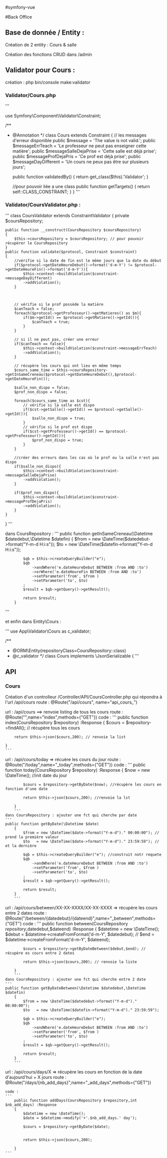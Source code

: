 #symfony-vue

#Back Office 


## Base de donnée / Entity : 
Création de 2 entity : 
    Cours & salle 


Création des fonctions CRUD dans /admin 


## Validator pour Cours : 
 création : php bin/console make:validator 

### Validator/Cours.php
'''

use Symfony\Component\Validator\Constraint;

/**
 * @Annotation
 */
class Cours extends Constraint
{
    // les messages d'erreur disponible
    public $message = 'The value is not valid.';
    public $messageErrTeach = 'Le professeur ne peut pas enseigner cette matière';
    public $messageSalleDejaPrise = 'Cette salle est déjà prise';
    public $messageProfDejaPris = 'Ce prof est déjà prise';
    public $messageDayDifferent = 'Un cours ne peux pas être sur plusieurs jours';


    
    public function validatedBy()
    {
        return get_class($this).'Validator';
    }
    
    //pour pouvoir liée a une class
    public function getTargets()
    {
        return self::CLASS_CONSTRAINT;
    }
}
'''

### Validator/CoursValidator.php : 

'''
class CoursValidator extends ConstraintValidator
{
    private $coursRepository;

    public function __construct(CoursRepository $coursRepository)
    {
        $this->coursRepository = $coursRepository; // pour pouvoir récupérer le CoursRepository
    }
    public function validate($protocol, Constraint $constraint)
    {
        //vérifie si la date de fin est le même jours que la date du début 
        if($protocol->getDateHeureDebut()->format('d-m-Y') != $protocol->getDateHeureFin()->format('d-m-Y')){
            $this->context->buildViolation($constraint->messageDayDifferent)
            ->addViolation();
        }



        // vérifie si le prof possède la matière
        $canTeach = false;
        foreach($protocol->getProfesseur()->getMatieres() as $m){
            if($m->getId() == $protocol->getMatiere()->getId()){
                $canTeach = true;
            }
        }

        // si il ne peut pas, créer une erreur
        if($canTeach == false){
            $this->context->buildViolation($constraint->messageErrTeach)
            ->addViolation();
        }

        // récupère les cours qui ont lieu en même temps
        $cours_same_time = $this->coursRepository->getInSameCreneau($protocol->getDateHeureDebut(),$protocol->getDateHeureFin());

        $salle_non_dispo = false;
        $prof_non_dispo = false;

        foreach($cours_same_time as $cst){
            // vérifie si la salle est dispo
            if($cst->getSalle()->getId() == $protocol->getSalle()->getId()){
                $salle_non_dispo = true;
            }
            // vérifie si le prof est dispo
            if($cst->getProfesseur()->getId() == $protocol->getProfesseur()->getId()){
                $prof_non_dispo = true;
            }
        }

        //créer des erreurs dans les cas où le prof ou la salle n'est pas dispo
        if($salle_non_dispo){
            $this->context->buildViolation($constraint->messageSalleDejaPrise)
            ->addViolation();
        }

        if($prof_non_dispo){
            $this->context->buildViolation($constraint->messageProfDejaPris)
            ->addViolation();
        }
    }
}
'''

dans CoursRepository : 
'''
    public function getInSameCreneau(\Datetime $datedebut,\Datetime $datefin)
        {
            $from = new \DateTime($datedebut->format("Y-m-d H:i:s"));
            $to   = new \DateTime($datefin->format("Y-m-d H:i:s"));

            $qb = $this->createQueryBuilder("e");
            $qb
                ->andWhere('e.dateHeureDebut BETWEEN :from AND :to')
                ->orWhere('e.dateHeureFin BETWEEN :from AND :to')
                ->setParameter('from', $from )
                ->setParameter('to', $to)
            ;
            $result = $qb->getQuery()->getResult();

            return $result;
        }
'''

et enfin dans Entity\Cours : 

'''
use App\Validator\Cours as c_validator; 


/**
 * @ORM\Entity(repositoryClass=CoursRepository::class)
 * @c_validator
 */
class Cours implements \JsonSerializable
{
'''

## API

### Cours 

Création d'un controlleur /Controller/API/CoursController.php qui répondra à l'url /api/cours
route : 
@Route("/api/cours", name="api_cours_")



url : /api/cours ==> renvoie listing de tous les cours 
route : 
    @Route("",name="index",methods={"GET"})
code : 
'''
    public function index(CoursRepository $repository) :Response
    {
        $cours = $repository->findAll(); // récupère tous les cours

        return $this->json($cours,200); // renvoie la list

    }
    '''

url : /api/cours/today => récuère les cours du jour
    route : 
        @Route("/today",name="_today",methods={"GET"})
    code : 
    '''
        public function today(CoursRepository $repository) :Response
        {
            $now = new \DateTime(); //init date du jour

            $cours = $repository->getByDate($now); //récupère les cours en fonction d'une date

            return $this->json($cours,200); //renvoie la lst 

        }
        '''
    dans CoursRepository : ajouter une fct qui cherche par date 
    '''
    public function getByDate(\Datetime $date)
        {
            $from = new \DateTime($date->format("Y-m-d")." 00:00:00"); // prend la première valeur
            $to   = new \DateTime($date->format("Y-m-d")." 23:59:59"); // et la dernière

            $qb = $this->createQueryBuilder("e"); //construit notr requete
            $qb
                ->andWhere('e.dateHeureDebut BETWEEN :from AND :to')
                ->setParameter('from', $from )
                ->setParameter('to', $to)
            ;
            $result = $qb->getQuery()->getResult();

            return $result;
        }
        '''


url : /api/cours/between/XX-XX-XXXX/XX-XX-XXXX => récupère les cours entre 2 dates
    route : 
        @Route("/between/{datedebut}/{dateend}",name="_between",methods={"GET"}
    code : 
        '''
        public function between(CoursRepository $repository,$datedebut,$dateend) :Response
        {
            $datetime = new \DateTime();
            $debut = $datetime->createFromFormat('d-m-Y', $datedebut); // 
            $end = $datetime->createFromFormat('d-m-Y', $dateend);

            $cours = $repository->getByDateBetween($debut,$end); // récupère es cours entre 2 dates

            return $this->json($cours,200); // renvoie la liste

        }
        '''
    dans CoursRepository : ajouter une fct qui cherche entre 2 date
    '''
    public function getByDateBetween(\Datetime $datedebut,\Datetime $datefin)
        {
            $from = new \DateTime($datedebut->format("Y-m-d")." 00:00:00");
            $to   = new \DateTime($datefin->format("Y-m-d")." 23:59:59");

            $qb = $this->createQueryBuilder("e");
            $qb
                ->andWhere('e.dateHeureDebut BETWEEN :from AND :to')
                ->setParameter('from', $from )
                ->setParameter('to', $to)
            ;
            $result = $qb->getQuery()->getResult();

            return $result;
        }
        '''

url : /api/cours/days/X => récupère les cours en fonction de la date d'aujourd'hui + X jours
    route : 
        @Route("/days/{nb_add_days}",name="_add_days",methods={"GET"})

    code : 
    '''
        public function addDays(CoursRepository $repository,int $nb_add_days) :Response
        {
            $datetime = new \DateTime();
            $date = $datetime->modify('+'.$nb_add_days.' day');

            $cours = $repository->getByDate($date);


            return $this->json($cours,200);

        }
    '''
